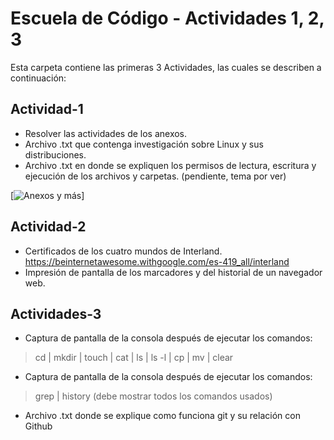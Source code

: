 # Escuela de Código - Actividades 1, 2, 3

Esta carpeta contiene las primeras 3 Actividades, las cuales se describen a continuación:

## Actividad-1
- Resolver las actividades de los anexos.
- Archivo .txt que contenga investigación sobre Linux y sus distribuciones.
- Archivo .txt en donde se expliquen los permisos de lectura, escritura y ejecución de los archivos y carpetas.  (pendiente, tema por ver)


[![Anexos y más](https://user-images.githubusercontent.com/32878468/132118083-d8a072a7-7c65-48b4-9f2b-e1b18381bf88.png)]

## Actividad-2
- Certificados de los cuatro mundos de Interland.    https://beinternetawesome.withgoogle.com/es-419_all/interland
- Impresión de pantalla de los marcadores y del historial de un navegador web.

## Actividades-3
- Captura de pantalla de la consola después de ejecutar los comandos:
> cd |
> mkdir |
> touch |
> cat |
> ls |
> ls -l |
> cp |
> mv |
> clear
- Captura de pantalla de la consola después de ejecutar los comandos:
> grep |
> history (debe mostrar todos los comandos usados)
- Archivo .txt donde se explique como funciona git y su relación con Github
